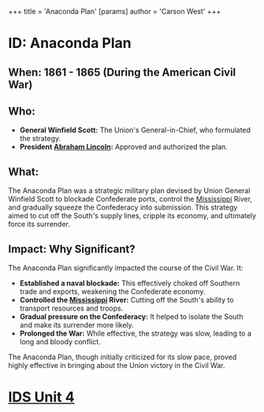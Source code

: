 +++
 title = 'Anaconda Plan'
[params]
	author = 'Carson West'
+++
# ID: Anaconda Plan

## When:  1861 - 1865 (During the American Civil War)

## Who:  
* **General Winfield Scott:**  The Union's General-in-Chief, who formulated the strategy.
* **President [Abraham Lincoln](./../abraham-lincoln/):**  Approved and authorized the plan.

## What: 
The Anaconda Plan was a strategic military plan devised by Union General Winfield Scott to blockade Confederate ports, control the [Mississippi](./../mississippi/) River, and gradually squeeze the Confederacy into submission.  This strategy aimed to cut off the South's supply lines, cripple its economy, and ultimately force its surrender.

## Impact: Why Significant? 
The Anaconda Plan significantly impacted the course of the Civil War. It: 

* **Established a naval blockade:** This effectively choked off Southern trade and exports, weakening the Confederate economy. 
* **Controlled the [Mississippi](./../mississippi/) River:**  Cutting off the South's ability to transport resources and troops.
* **Gradual pressure on the Confederacy:** It helped to isolate the South and make its surrender more likely. 
* **Prolonged the War:** While effective, the strategy was slow, leading to a long and bloody conflict. 

The Anaconda Plan, though initially criticized for its slow pace, proved highly effective in bringing about the Union victory in the Civil War. 

# [IDS Unit 4](./../ids-unit-4/)